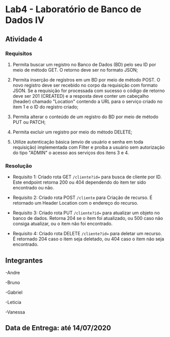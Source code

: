 # Lab4 - Laboratório de Banco de Dados IV

## Atividade 4
### Requisitos
 1. Permita buscar um registro no Banco de Dados (BD) pelo seu ID por meio de método GET. O retorno deve ser no formato JSON;
 
 2. Permita inserção de registros em um BD por meio de método POST. O novo registro deve ser recebido no corpo da requisição com formato JSON. Se a requisição for processada com sucesso o código de retorno deve ser 201 (CREATED) e a resposta deve conter um cabeçalho (header) chamado "Location" contendo a URL para o serviço criado no item 1 e o ID do registro criado;
 
 3. Permita alterar o conteúdo de um registro do BD por meio de método PUT ou PATCH;
 
 4. Permita excluir um registro por meio do método DELETE; 
 
 5. Utilize autenticação básica (envio de usuário e senha em toda requisição) implementada com Filter e proíba a usuário sem autorização do tipo "ADMIN" o acesso aos serviços dos itens 3 e 4.


### Resolução
 - Requisito 1: Criado rota GET ```/cliente?id=``` para busca de cliente por ID. Este endpoint retorna 200 ou 404 dependendo do item ter sido encontrado ou não.
 
 - Requisito 2: Criado rota POST ```/cliente``` para Criação de recurso. É retornado um Header Location com o endereço do recurso.

 - Requisito 3: Criado rota PUT  ```/cliente?id=``` para atualizar um objeto no banco de dados. Retorna 204 se o item foi atualizado, ou 500 caso não consiga atualizar, ou o item não foi encontrado.

 - Requisito 4: Criado rota DELETE ```/cliente?id=``` para deletar um recurso. É retornado 204 caso o item seja deletado, ou 404 caso o item não seja encontrado.
 
 
## Integrantes
-Andre

-Bruno

-Gabriel

-Leticia

-Vanessa

## Data de Entrega: até 14/07/2020
